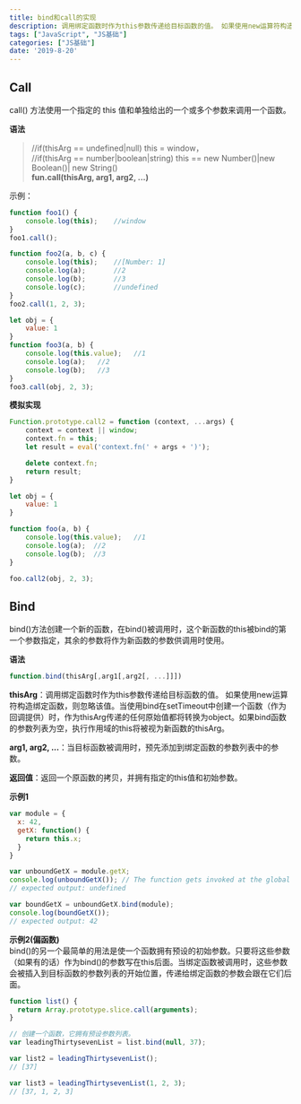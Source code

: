 ```yaml
---
title: bind和call的实现
description: 调用绑定函数时作为this参数传递给目标函数的值。 如果使用new运算符构造绑定函数，则忽略该值。当使用bind在setTimeout中创建一个函数（作为回调提供）时，作为thisArg传递的任何原始值都将转换为object。如果bind函数的参数列表为空，执行作用域的this将被视为......
tags: ["JavaScript", "JS基础"]
categories: ["JS基础"]
date: '2019-8-20'
---
```


## Call
call() 方法使用一个指定的 this 值和单独给出的一个或多个参数来调用一个函数。

**语法**<br>
>//if(thisArg == undefined|null) this = window，<br>
//if(thisArg == number|boolean|string) this == new Number()|new Boolean()| new String()<br>
>**fun.call(thisArg, arg1, arg2, ...)**<br>

示例：
```js
function foo1() {
    console.log(this);    //window
}
foo1.call();

function foo2(a, b, c) {
    console.log(this);    //[Number: 1]
    console.log(a);       //2
    console.log(b);       //3
    console.log(c);       //undefined
}
foo2.call(1, 2, 3);

let obj = {
    value: 1
}
function foo3(a, b) {
    console.log(this.value);   //1
    console.log(a);   //2
    console.log(b);   //3
}
foo3.call(obj, 2, 3);
```

**模拟实现**<br>
```js
Function.prototype.call2 = function (context, ...args) {
    context = context || window;
    context.fn = this;
    let result = eval('context.fn(' + args + ')');

    delete context.fn;
    return result;
}

let obj = {
    value: 1
}

function foo(a, b) {
    console.log(this.value);   //1
    console.log(a);  //2
    console.log(b);  //3
}

foo.call2(obj, 2, 3); 
```

## Bind

bind()方法创建一个新的函数，在bind()被调用时，这个新函数的this被bind的第一个参数指定，其余的参数将作为新函数的参数供调用时使用。

**语法**
```js
function.bind(thisArg[,arg1[,arg2[, ...]]])
```
**thisArg**：调用绑定函数时作为this参数传递给目标函数的值。 如果使用new运算符构造绑定函数，则忽略该值。当使用bind在setTimeout中创建一个函数（作为回调提供）时，作为thisArg传递的任何原始值都将转换为object。如果bind函数的参数列表为空，执行作用域的this将被视为新函数的thisArg。<br>

**arg1, arg2, ...**：当目标函数被调用时，预先添加到绑定函数的参数列表中的参数。<br>

**返回值**：返回一个原函数的拷贝，并拥有指定的this值和初始参数。<br>

**示例1**
```js
var module = {
  x: 42,
  getX: function() {
    return this.x;
  }
}

var unboundGetX = module.getX;
console.log(unboundGetX()); // The function gets invoked at the global scope
// expected output: undefined

var boundGetX = unboundGetX.bind(module);
console.log(boundGetX());
// expected output: 42
```

**示例2(偏函数)**<br>
bind()的另一个最简单的用法是使一个函数拥有预设的初始参数。只要将这些参数（如果有的话）作为bind()的参数写在this后面。当绑定函数被调用时，这些参数会被插入到目标函数的参数列表的开始位置，传递给绑定函数的参数会跟在它们后面。
```js
function list() {
  return Array.prototype.slice.call(arguments);
}

// 创建一个函数，它拥有预设参数列表。
var leadingThirtysevenList = list.bind(null, 37);

var list2 = leadingThirtysevenList(); 
// [37]

var list3 = leadingThirtysevenList(1, 2, 3); 
// [37, 1, 2, 3]
```
